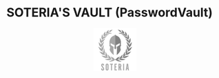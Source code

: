 # SOTERIA'S VAULT (PasswordVault)
<p align="center">
<img src="sot_logo_100_gray.png"  width="20%" align="center" /></p>



